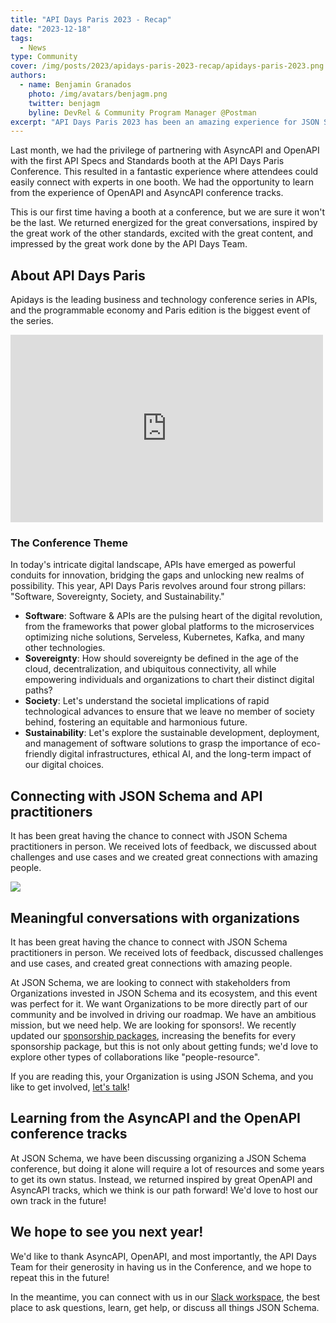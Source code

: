 ```yaml
---
title: "API Days Paris 2023 - Recap"
date: "2023-12-18"
tags:
  - News
type: Community
cover: /img/posts/2023/apidays-paris-2023-recap/apidays-paris-2023.png
authors:
  - name: Benjamin Granados
    photo: /img/avatars/benjagm.png
    twitter: benjagm
    byline: DevRel & Community Program Manager @Postman
excerpt: "API Days Paris 2023 has been an amazing experience for JSON Schema"
---
```


Last month, we had the privilege of partnering with AsyncAPI and OpenAPI with the first API Specs and Standards booth at the API Days Paris Conference. This resulted in a fantastic experience where attendees could easily connect with experts in one booth. We had the opportunity to learn from the experience of OpenAPI and AsyncAPI conference tracks.

This is our first time having a booth at a conference, but we are sure it won't be the last. We returned energized for the great conversations, inspired by the great work of the other standards, excited with the great content, and impressed by the great work done by the API Days Team.

## About API Days Paris
Apidays is the leading business and technology conference series in APIs, and the programmable economy and Paris edition is the biggest event of the series.

<div className='flex flex-wrap justify-center items-center gap-4 w-full'>
  <iframe width="500" height="300" src="https://apiglobal.b-cdn.net/wp-content/uploads/2020/04/APIDAYS-PARIS-22-TRAILER-2.mp4" frameborder="0" allowfullscreen></iframe>
</div>

### The Conference Theme
In today's intricate digital landscape, APIs have emerged as powerful conduits for innovation, bridging the gaps and unlocking new realms of possibility. This year, API Days Paris revolves around four strong pillars: "Software, Sovereignty, Society, and Sustainability."

* **Software**: Software & APIs are the pulsing heart of the digital revolution, from the frameworks that power global platforms to the microservices optimizing niche solutions, Serveless, Kubernetes, Kafka, and many other technologies.
* **Sovereignty**: How should sovereignty be defined in the age of the cloud, decentralization, and ubiquitous connectivity, all while empowering individuals and organizations to chart their distinct digital paths?
* **Society**: Let's understand the societal implications of rapid technological advances to ensure that we leave no member of society behind, fostering an equitable and harmonious future.
* **Sustainability**: Let's explore the sustainable development, deployment, and management of software solutions to grasp the importance of eco-friendly digital infrastructures, ethical AI, and the long-term impact of our digital choices.

## Connecting with JSON Schema and API practitioners
It has been great having the chance to connect with JSON Schema practitioners in person. We received lots of feedback, we discussed about challenges and use cases and we created great connections with amazing people.

<div className='flex flex-wrap justify-center items-center gap-4 w-full'>
    <img className='max-w-400 px-20' src='/img/posts/2023/apidays-paris-2023-recap/booth-apidays.jpeg'/>
</div>

## Meaningful conversations with organizations
It has been great having the chance to connect with JSON Schema practitioners in person. We received lots of feedback, discussed challenges and use cases, and created great connections with amazing people.

At JSON Schema, we are looking to connect with stakeholders from Organizations invested in JSON Schema and its ecosystem, and this event was perfect for it. We want Organizations to be more directly part of our community and be involved in driving our roadmap.
We have an ambitious mission, but we need help. We are looking for sponsors!. We recently updated our [sponsorship packages](https://json-schema.org/overview/sponsors), increasing the benefits for every sponsorship package, but this is not only about getting funds; we'd love to explore other types of collaborations like "people-resource".

If you are reading this, your Organization is using JSON Schema, and you like to get involved, [let's talk](mailto:info@json-schema.org)!

## Learning from the AsyncAPI and the OpenAPI conference tracks
At JSON Schema, we have been discussing organizing a JSON Schema conference, but doing it alone will require a lot of resources and some years to get its own status. Instead, we returned inspired by great OpenAPI and AsyncAPI tracks, which we think is our path forward! We'd love to host our own track in the future!

## We hope to see you next year!
We'd like to thank AsyncAPI, OpenAPI, and most importantly, the API Days Team for their generosity in having us in the Conference, and we hope to repeat this in the future!

In the meantime, you can connect with us in our [Slack workspace](https://json-schema.org/slack), the best place to ask questions, learn, get help, or discuss all things JSON Schema.